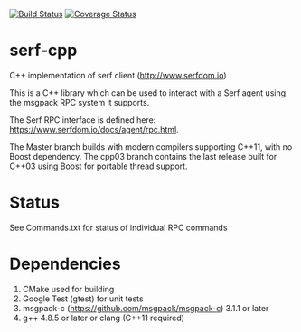 [![Build Status](https://travis-ci.com/CJLove/serf-cpp.svg?branch=master)](https://travis-ci.com/CJLove/serf-cpp) 
[![Coverage Status](https://coveralls.io/repos/github/CJLove/serf-cpp/badge.svg?branch=master)](https://coveralls.io/github/CJLove/serf-cpp?branch=master)


# serf-cpp
C++ implementation of serf client (http://www.serfdom.io)

This is a C++ library which can be used to interact with a Serf agent
using the msgpack RPC system it supports.

The Serf RPC interface is defined here:
https://www.serfdom.io/docs/agent/rpc.html.

The Master branch builds with modern compilers supporting C++11, with
no Boost dependency.  The cpp03 branch contains the last release built
for C++03 using Boost for portable thread support.

# Status
See Commands.txt for status of individual RPC commands

# Dependencies

1. CMake used for building
2. Google Test (gtest) for unit tests
3. msgpack-c (https://github.com/msgpack/msgpack-c) 3.1.1 or later
4. g++ 4.8.5 or later or clang (C++11 required)


